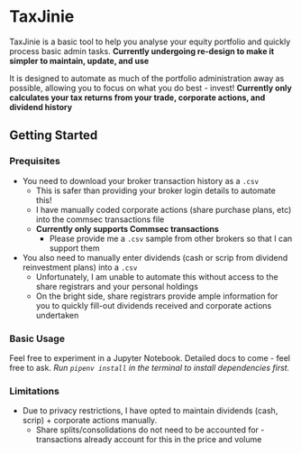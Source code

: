 # TaxJinie

TaxJinie is a basic tool to help you analyse your equity portfolio and quickly process basic admin tasks.
**Currently undergoing re-design to make it simpler to maintain, update, and use**

It is designed to automate as much of the portfolio administration away as possible, allowing you to focus on what you do best - invest!
**Currently only calculates your tax returns from your trade, corporate actions, and dividend history**

## Getting Started

### Prequisites

- You need to download your broker transaction history as a `.csv`
  - This is safer than providing your broker login details to automate this!
  - I have manually coded corporate actions (share purchase plans, etc) into the commsec transactions file
  - **Currently only supports Commsec transactions**
    - Please provide me a `.csv` sample from other brokers so that I can support them
- You also need to manually enter dividends (cash or scrip from dividend reinvestment plans) into a `.csv`
  - Unfortunately, I am unable to automate this without access to the share registrars and your personal holdings
  - On the bright side, share registrars provide ample information for you to quickly fill-out dividends received and corporate actions undertaken

### Basic Usage

Feel free to experiment in a Jupyter Notebook. Detailed docs to come - feel free to ask.
*Run `pipenv install` in the terminal to install dependencies first.*


### Limitations

- Due to privacy restrictions, I have opted to maintain dividends (cash, scrip) + corporate actions manually.
    - Share splits/consolidations do not need to be accounted for - transactions already account for this in the price and volume